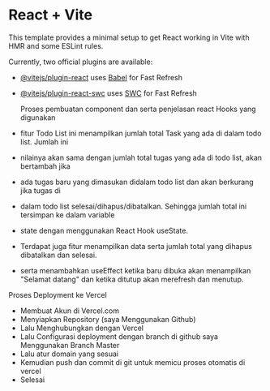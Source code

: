 # React + Vite

This template provides a minimal setup to get React working in Vite with HMR and some ESLint rules.

Currently, two official plugins are available:

- [@vitejs/plugin-react](https://github.com/vitejs/vite-plugin-react/blob/main/packages/plugin-react/README.md) uses [Babel](https://babeljs.io/) for Fast Refresh
- [@vitejs/plugin-react-swc](https://github.com/vitejs/vite-plugin-react-swc) uses [SWC](https://swc.rs/) for Fast Refresh

  Proses pembuatan component dan serta penjelasan react Hooks yang digunakan 
- fitur Todo List ini menampilkan jumlah total Task yang ada di dalam todo list. Jumlah ini
- nilainya akan sama dengan jumlah total tugas yang ada di todo list, akan bertambah jika
- ada tugas baru yang dimasukan didalam todo list dan akan berkurang jika tugas di
- dalam todo list selesai/dihapus/dibatalkan. Sehingga jumlah total ini tersimpan ke dalam variable
- state dengan menggunakan React Hook useState.
- Terdapat juga fitur menampilkan data serta jumlah total yang dihapus dibatalkan dan selesai.
- serta menambahkan useEffect ketika baru dibuka akan menampilkan "Selamat datang" dan ketika ditutup akan merefresh dan menutup.

Proses Deployment ke Vercel 
- Membuat Akun di Vercel.com
- Menyiapkan Repository (saya Menggunakan Github)
- Lalu Menghubungkan dengan Vercel
- Lalu Configurasi deployment dengan branch di github saya Menggunakan Branch Master
- Lalu atur domain yang sesuai
- Kemudian push dan commit di git untuk memicu proses otomatis di vercel
- Selesai
